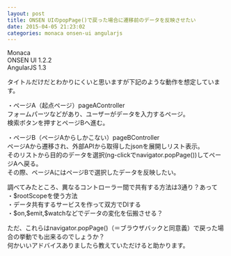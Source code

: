 ```yaml
---
layout: post
title: ONSEN UIのpopPage()で戻った場合に遷移前のデータを反映させたい
date: 2015-04-05 21:23:02
categories: monaca onsen-ui angularjs
---
```

<p>Monaca<br>
ONSEN UI 1.2.2<br>
AngularJS 1.3</p>

<p>タイトルだけだとわかりにくいと思いますが下記のような動作を想定しています。</p>

<p>・ページA（起点ページ）pageAController<br>
フォームパーツなどがあり、ユーザーがデータを入力するページ。<br>
検索ボタンを押すとページBへ進む。</p>

<p>・ページB（ページAからしかこない）pageBController<br>
ページAから遷移され、外部APIから取得したjsonを展開しリスト表示。<br>
そのリストから目的のデータを選択(ng-clickでnavigator.popPage())してページAへ戻る。<br>
その際、ページAにはページBで選択したデータを反映したい。</p>

<p>調べてみたところ、異なるコントローラー間で共有する方法は3通り？あって<br>
・$rootScopeを使う方法<br>
・データ共有するサービスを作って双方でDIする<br>
・$on,$emit,$watchなどでデータの変化を伝搬させる？</p>

<p>ただ、これらはnavigator.popPage()（＝ブラウザバックと同意義）で戻った場合の挙動でも出来るのでしょうか？<br>
何かいいアドバイスありましたら教えていただけると助かります。</p>
